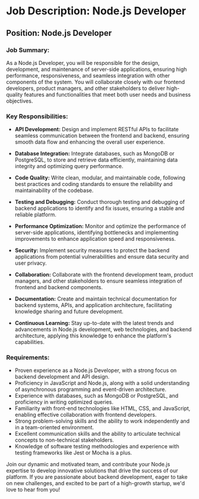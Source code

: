 # Job Description: Node.js Developer

## Position: Node.js Developer

### Job Summary:

As a Node.js Developer, you will be responsible for the design, development, and maintenance of server-side applications, ensuring high performance, responsiveness, and seamless integration with other components of the system. You will collaborate closely with our frontend developers, product managers, and other stakeholders to deliver high-quality features and functionalities that meet both user needs and business objectives.

### Key Responsibilities:

- **API Development:** Design and implement RESTful APIs to facilitate seamless communication between the frontend and backend, ensuring smooth data flow and enhancing the overall user experience.
- **Database Integration:** Integrate databases, such as MongoDB or PostgreSQL, to store and retrieve data efficiently, maintaining data integrity and optimizing query performance.
- **Code Quality:** Write clean, modular, and maintainable code, following best practices and coding standards to ensure the reliability and maintainability of the codebase.
- **Testing and Debugging:** Conduct thorough testing and debugging of backend applications to identify and fix issues, ensuring a stable and reliable platform.
- **Performance Optimization:** Monitor and optimize the performance of server-side applications, identifying bottlenecks and implementing improvements to enhance application speed and responsiveness.
- **Security:** Implement security measures to protect the backend applications from potential vulnerabilities and ensure data security and user privacy.
- **Collaboration:** Collaborate with the frontend development team, product managers, and other stakeholders to ensure seamless integration of frontend and backend components.
- **Documentation:** Create and maintain technical documentation for backend systems, APIs, and application architecture, facilitating knowledge sharing and future development.

- **Continuous Learning:** Stay up-to-date with the latest trends and advancements in Node.js development, web technologies, and backend architecture, applying this knowledge to enhance the platform's capabilities.

### Requirements:

- Proven experience as a Node.js Developer, with a strong focus on backend development and API design.
- Proficiency in JavaScript and Node.js, along with a solid understanding of asynchronous programming and event-driven architecture.
- Experience with databases, such as MongoDB or PostgreSQL, and proficiency in writing optimized queries.
- Familiarity with front-end technologies like HTML, CSS, and JavaScript, enabling effective collaboration with frontend developers.
- Strong problem-solving skills and the ability to work independently and in a team-oriented environment.
- Excellent communication skills and the ability to articulate technical concepts to non-technical stakeholders.
- Knowledge of software testing methodologies and experience with testing frameworks like Jest or Mocha is a plus.

Join our dynamic and motivated team, and contribute your Node.js expertise to develop innovative solutions that drive the success of our platform. If you are passionate about backend development, eager to take on new challenges, and excited to be part of a high-growth startup, we'd love to hear from you!
